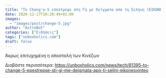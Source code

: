 ```yaml
---
title: "Το Chang'e-5 επέστρεψε στη Γη με δείγματα από τη Σελήνη (ΕΙΚΟΝΕΣ+ΒΙΝΤΕΟ)"
date: 2020-12-17T10:28:49+01:00
images:
  - "images/post/change-5.jpg"
author: "AstroBot"
categories: ["Ειδήσεις"]
tags: ["unboxholics.com"]
draft: false
---
```


Άκρως επιτυχημένη η αποστολή των Κινέζων

Διαβάστε περισσότερα: https://unboxholics.com/news/tech/81395-to-change-5-epestrepse-sti-gi-me-deigmata-apo-ti-selini-eikonesvinteo
